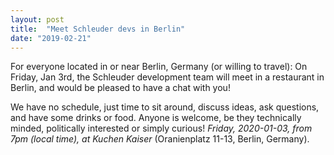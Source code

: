 ```yaml
---
layout: post
title:  "Meet Schleuder devs in Berlin"
date: "2019-02-21"
---
```


For everyone located in or near Berlin, Germany (or willing to travel): On Friday, Jan 3rd, the Schleuder development team will meet in a restaurant in Berlin, and would be pleased to have a chat with you! 

We have no schedule, just time to sit around, discuss ideas, ask questions, and have some drinks or food. Anyone is welcome, be they technically minded, politically interested or simply curious! *Friday, 2020-01-03, from 7pm (local time), at Kuchen Kaiser* (Oranienplatz 11-13, Berlin, Germany).
